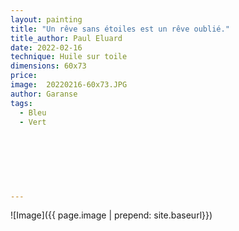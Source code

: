 ```yaml
---
layout: painting
title: "Un rêve sans étoiles est un rêve oublié."                     
title_author: Paul Eluard                                             
date: 2022-02-16
technique: Huile sur toile 
dimensions: 60x73
price: 
image:  20220216-60x73.JPG
author: Garanse
tags:
  - Bleu
  - Vert
  
  
  
  
  
  
  
---
```

![Image]({{ page.image | prepend: site.baseurl}})

